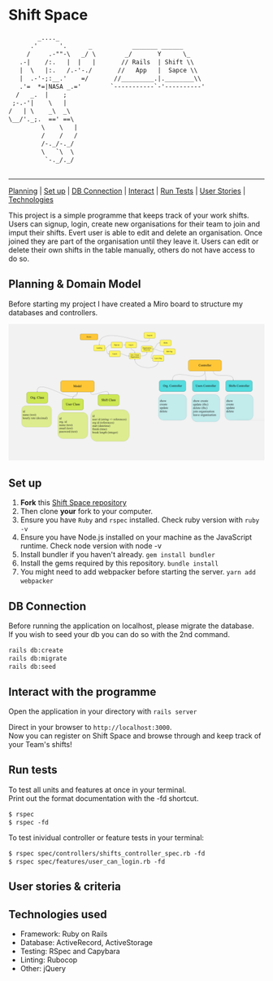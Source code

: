 Shift Space
==================

```
        _...._
      .'      '.      _           _______ ______
     /     .-""-\   _/ \        _/       Y      \_     
   .-|    /:.   |  |   |       // Rails  | Shift \\
   |  \   |:.   /.-'-./       //   App   |  Sapce \\ 
   |  .-'-;:__.'    =/       //_________.|.________\\   
   .'=  *=|NASA _.='        `-----------`-'----------'
  /   _.  |    ;
 ;-.-'|    \   |
/   | \    _\  _\
\__/'._;.  ==' ==\
         \    \   |
         /    /   /
         /-._/-._/
         \   `\  \
          `-._/._/
            
```
______
  
[Planning](#Planning) | [Set up](#Setup) | [DB Connection](#DB) | [Interact](#Interact) | [Run Tests](#Tests) | [User Stories](#User-Stories) | [Technologies](#Tech)

This project is a simple programme that keeps track of your work shifts. Users can signup, login, create new organisations for their team to join and imput their shifts. Evert user is able to edit and delete an organisation. Once joined they are part of the organisation until they leave it. Users can edit or delete their own shifts in the table manually, others do not have access to do so.
  
<!-- This app is deployed on [Heroku](https://whispering-woodland-40745.herokuapp.com/). -->

## <a name="Planning">Planning & Domain Model</a>

Before starting my project I have created a Miro board to structure my databases and controllers.

<!-- ![image](https://user-images.githubusercontent.com/83607124/138064371-c394dd0f-facb-45ea-b140-9a9318e77c51.png) -->
<div align="left"> 
  <img src="app/assets/images/miro.png" alt="ace"/> </a> 
<div>
  
## <a name="Setup">Set up</a>

1. **Fork** this [Shift Space repository](https://github.com/CorinneBosch/shift-space/) 
2. Then clone **your** fork to your computer.
3. Ensure you have `Ruby` and `rspec` installed. Check ruby version with `ruby -v`
4. Ensure you have Node.js installed on your machine as the JavaScript runtime. Check node version with node -v
5. Install bundler if you haven't already. `gem install bundler`
6. Install the gems required by this repository. `bundle install`
7. You might need to add webpacker before starting the server. `yarn add webpacker`

## <a name="DB">DB Connection</a>

Before running the application on localhost, please migrate the database.\
If you wish to seed your db you can do so with the 2nd command.

```
rails db:create
rails db:migrate
rails db:seed
```
  
## <a name="Interact">Interact with the programme</a>

Open the application in your directory with `rails server`

Direct in your browser to `http://localhost:3000`.\
Now you can register on Shift Space and browse through and keep track of your Team's shifts!

## <a name="Tests">Run tests</a>

To test all units and features at once in your terminal.\
Print out the format documentation with the -fd shortcut.
```
$ rspec
$ rspec -fd
```

To test inividual controller or feature tests in your terminal:
```
$ rspec spec/controllers/shifts_controller_spec.rb -fd
$ rspec spec/features/user_can_login.rb -fd
```

## <a name="User-Stories">User stories & criteria</a>

<!-- Find all user stories & tickets on this [Trello Board](https://trello.com/b/aN3xtXXl/acebook-rails-template).\ -->
<!-- The Acebook project criterias can be found [here](https://github.com/makersacademy/course/blob/main/final_projects/project_criteria.md). -->
 
## <a name="Tech">Technologies used</a>
  
- Framework: Ruby on Rails
- Database: ActiveRecord, ActiveStorage
- Testing: RSpec and Capybara
- Linting: Rubocop
- Other: jQuery
<!-- - Deployment: Heroku -->
<!-- - Business tools: Miro, Trell -->

